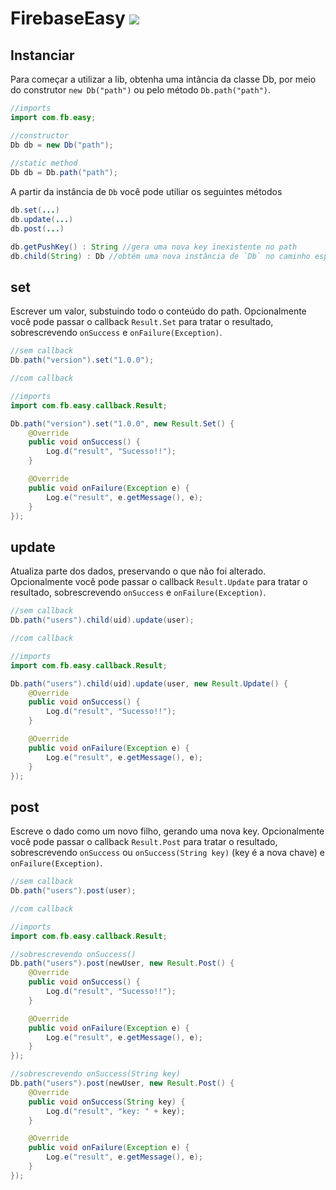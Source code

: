# FirebaseEasy [![](https://jitpack.io/v/Irineu333/FirebaseEasy.svg)](https://jitpack.io/#Irineu333/FirebaseEasy)

## Instanciar
Para começar a utilizar a lib, obtenha uma intância da classe Db, por meio do construtor `new Db("path")` ou pelo método `Db.path("path")`.

``` java
//imports
import com.fb.easy;

//constructor
Db db = new Db("path");
        
//static method
Db db = Db.path("path");
```

A partir da instância de `Db` você pode utiliar os seguintes métodos
``` java
db.set(...)
db.update(...)
db.post(...)

db.getPushKey() : String //gera uma nova key inexistente no path
db.child(String) : Db //obtém uma nova instância de `Db` no caminho especificado dentro do path
```

## set
Escrever um valor, substuindo todo o conteúdo do path. Opcionalmente você pode passar o callback `Result.Set` para tratar o resultado, sobrescrevendo `onSuccess` e  `onFailure(Exception)`. 
``` java
//sem callback
Db.path("version").set("1.0.0");

//com callback

//imports
import com.fb.easy.callback.Result;

Db.path("version").set("1.0.0", new Result.Set() {
    @Override
    public void onSuccess() {
        Log.d("result", "Sucesso!!");
    }

    @Override
    public void onFailure(Exception e) {
        Log.e("result", e.getMessage(), e);
    }
});
```
## update
Atualiza parte dos dados, preservando o que não foi alterado. Opcionalmente você pode passar o callback `Result.Update` para tratar o resultado, sobrescrevendo `onSuccess` e  `onFailure(Exception)`. 
``` java
//sem callback
Db.path("users").child(uid).update(user);

//com callback

//imports
import com.fb.easy.callback.Result;

Db.path("users").child(uid).update(user, new Result.Update() {
    @Override
    public void onSuccess() {
        Log.d("result", "Sucesso!!");
    }

    @Override
    public void onFailure(Exception e) {
        Log.e("result", e.getMessage(), e);
    }
});
```

## post
Escreve o dado como um novo filho, gerando uma nova key. Opcionalmente você pode passar o callback `Result.Post` para tratar o resultado, sobrescrevendo `onSuccess` ou `onSuccess(String key)` (key é a nova chave) e `onFailure(Exception)`.
``` java
//sem callback
Db.path("users").post(user);

//com callback

//imports
import com.fb.easy.callback.Result;

//sobrescrevendo onSuccess()
Db.path("users").post(newUser, new Result.Post() {
    @Override
    public void onSuccess() {
        Log.d("result", "Sucesso!!");
    }

    @Override
    public void onFailure(Exception e) {
        Log.e("result", e.getMessage(), e);
    }
});

//sobrescrevendo onSuccess(String key)
Db.path("users").post(newUser, new Result.Post() {
    @Override
    public void onSuccess(String key) {
        Log.d("result", "key: " + key);
    }

    @Override
    public void onFailure(Exception e) {
        Log.e("result", e.getMessage(), e);
    }
});
```
